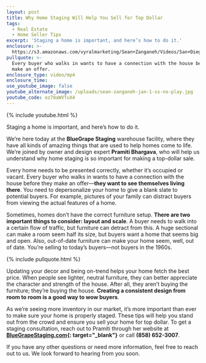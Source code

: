 ```yaml
---
layout: post
title: Why Home Staging Will Help You Sell for Top Dollar
tags:
  - Real Estate
  - Home Seller Tips
excerpt: 'Staging a home is important, and here’s how to do it.'
enclosure: >-
  https://s3.amazonaws.com/vyralmarketing/Sean+Zanganeh/Videos/San+Diego%2C+CA+Real+Estate+-+Why+Home+Staging+Will+Help+You+Sell+for+Top+Dollar.mp4
pullquote: >-
  Every buyer who walks in wants to have a connection with the house before they
  make an offer.
enclosure_type: video/mp4
enclosure_time:
use_youtube_image: false
youtube_alternate_image: /uploads/sean-zanganeh-jan-1-ss-no-play.jpg
youtube_code: oz78aWVTuX4
---
```


{% include youtube.html %}

Staging a home is important, and here’s how to do it.

We’re here today at the **BlueGrape Staging** warehouse facility, where they have all kinds of amazing things that are used to help homes come to life. We’re joined by owner and design expert **Pramiti Bhargava**, who will help us understand why home staging is so important for making a top-dollar sale.

Every home needs to be presented correctly, whether it’s occupied or vacant. Every buyer who walks in wants to have a connection with the house before they make an offer—**they want to see themselves living there**. You need to depersonalize your home to give a blank slate to potential buyers. For example, pictures of your family can distract buyers from viewing the actual features of a home.

Sometimes, homes don’t have the correct furniture setup. **There are two important things to consider: layout and scale**. A buyer needs to walk into a certain flow of traffic, but furniture can detract from this. A huge sectional can make a room seem half its size, but buyers want a home that seems big and open. Also, out-of-date furniture can make your home seem, well, out of date. You’re selling to today’s buyers—not buyers in the 1960s.

{% include pullquote.html %}

Updating your decor and being on-trend helps your home fetch the best price. When people see lighter, neutral furniture, they can better appreciate the character and strength of the house. After all, they aren’t buying the furniture; they’re buying the house. **Creating a consistent design from room to room is a good way to wow buyers**.

As we’re seeing more inventory in our market, it’s more important than ever to make sure your home is properly staged. These tips will help you stand out from the crowd and ensure you sell your home for top dollar. To get a staging consultation, reach out to Pramiti through her website at **[BlueGrapeStaging.com](https://www.bluegrapestaging.com/){: target="_blank"}** or call **(858) 652-3007**.

If you have any other questions or need more information, feel free to reach out to us. We look forward to hearing from you soon.